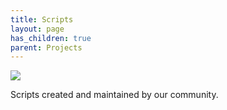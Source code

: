 ```yaml
---
title: Scripts
layout: page
has_children: true
parent: Projects
---
```


![][image]

Scripts created and maintained by our community.

[image]: https://github.com/ShitShowDevelopment/Docs/assets/17615050/b28b7e77-a3da-46b7-b198-e58757a2376f


